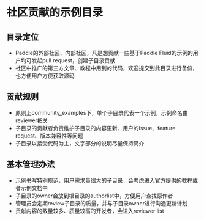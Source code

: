 # 社区贡献的示例目录

## 目录定位
- Paddle的外部社区、内部社区，凡是想贡献一些基于Paddle Fluid的示例的用户均可发起pull request，创建子目录贡献
- 社区中推广的第三方文章、教程中用到的代码，欢迎提交到此目录进行备份，也方便用户方便获取源码

## 贡献规则
- 原则上community_examples下，单个子目录代表一个示例，示例命名由reviewer把关
- 子目录的贡献者负责维护子目录的内容更新、用户的issue、feature request、版本兼容性等问题
- 子目录以接受代码为主，文字部分的说明尽量保持简介

## 基本管理办法
- 示例书写特别规范，用户需求量很大的子目录，会考虑进入官方提供的教程或者示例文档中
- 子目录的owner会放到根目录的authorlist中，方便用户查找原作者
- 管理员会定期review子目录的质量，并与子目录owner进行沟通更新计划
- 贡献内容的数量较多、质量较高的开发者，会进入reviewer list
